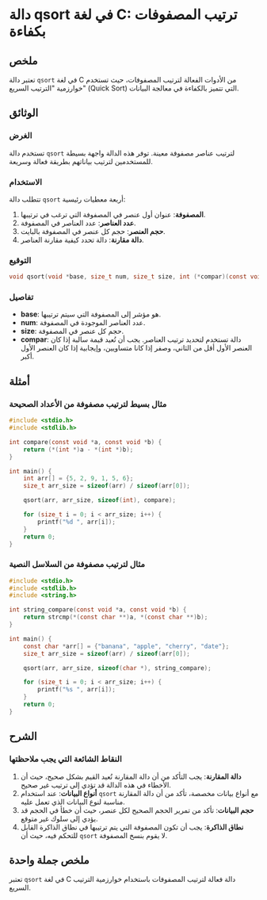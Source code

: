 <!--
Meta Description: # دالة qsort في لغة C: ترتيب المصفوفات بكفاءة ## ملخص تعتبر دالة `qsort` في لغة C من الأدوات الفعالة لترتيب المصفوفات، حيث تستخدم خوارزمية "الترتيب ال...
Meta Keywords: دالة, qsort, arr, المصفوفة, int
-->

# دالة qsort في لغة C: ترتيب المصفوفات بكفاءة

## ملخص
تعتبر دالة `qsort` في لغة C من الأدوات الفعالة لترتيب المصفوفات، حيث تستخدم خوارزمية "الترتيب السريع" (Quick Sort) التي تتميز بالكفاءة في معالجة البيانات.

## الوثائق
### الغرض
تستخدم دالة `qsort` لترتيب عناصر مصفوفة معينة. توفر هذه الدالة واجهة بسيطة للمستخدمين لترتيب بياناتهم بطريقة فعالة وسريعة.

### الاستخدام
تتطلب دالة `qsort` أربعة معطيات رئيسية:

1. **المصفوفة**: عنوان أول عنصر في المصفوفة التي ترغب في ترتيبها.
2. **عدد العناصر**: عدد العناصر في المصفوفة.
3. **حجم العنصر**: حجم كل عنصر في المصفوفة بالبايت.
4. **دالة مقارنة**: دالة تحدد كيفية مقارنة العناصر.

### التوقيع
```c
void qsort(void *base, size_t num, size_t size, int (*compar)(const void *, const void *));
```

### تفاصيل
- **base**: هو مؤشر إلى المصفوفة التي سيتم ترتيبها.
- **num**: عدد العناصر الموجودة في المصفوفة.
- **size**: حجم كل عنصر في المصفوفة.
- **compar**: دالة تستخدم لتحديد ترتيب العناصر. يجب أن تُعيد قيمة سالبة إذا كان العنصر الأول أقل من الثاني، وصفر إذا كانا متساويين، وإيجابية إذا كان العنصر الأول أكبر.

## أمثلة
### مثال بسيط لترتيب مصفوفة من الأعداد الصحيحة
```c
#include <stdio.h>
#include <stdlib.h>

int compare(const void *a, const void *b) {
    return (*(int *)a - *(int *)b);
}

int main() {
    int arr[] = {5, 2, 9, 1, 5, 6};
    size_t arr_size = sizeof(arr) / sizeof(arr[0]);

    qsort(arr, arr_size, sizeof(int), compare);

    for (size_t i = 0; i < arr_size; i++) {
        printf("%d ", arr[i]);
    }
    return 0;
}
```

### مثال لترتيب مصفوفة من السلاسل النصية
```c
#include <stdio.h>
#include <stdlib.h>
#include <string.h>

int string_compare(const void *a, const void *b) {
    return strcmp(*(const char **)a, *(const char **)b);
}

int main() {
    const char *arr[] = {"banana", "apple", "cherry", "date"};
    size_t arr_size = sizeof(arr) / sizeof(arr[0]);

    qsort(arr, arr_size, sizeof(char *), string_compare);

    for (size_t i = 0; i < arr_size; i++) {
        printf("%s ", arr[i]);
    }
    return 0;
}
```

## الشرح
### النقاط الشائعة التي يجب ملاحظتها
1. **دالة المقارنة**: يجب التأكد من أن دالة المقارنة تُعيد القيم بشكل صحيح، حيث أن الأخطاء في هذه الدالة قد تؤدي إلى ترتيب غير صحيح.
2. **أنواع البيانات**: عند استخدام `qsort` مع أنواع بيانات مخصصة، تأكد من أن دالة المقارنة مناسبة لنوع البيانات الذي تعمل عليه.
3. **حجم البيانات**: تأكد من تمرير الحجم الصحيح لكل عنصر، حيث أن خطأ في الحجم قد يؤدي إلى سلوك غير متوقع.
4. **نطاق الذاكرة**: يجب أن تكون المصفوفة التي يتم ترتيبها في نطاق الذاكرة القابل للتحكم فيه، حيث أن `qsort` لا يقوم بنسخ المصفوفة.

## ملخص جملة واحدة
تعتبر `qsort` في لغة C دالة فعالة لترتيب المصفوفات باستخدام خوارزمية الترتيب السريع.